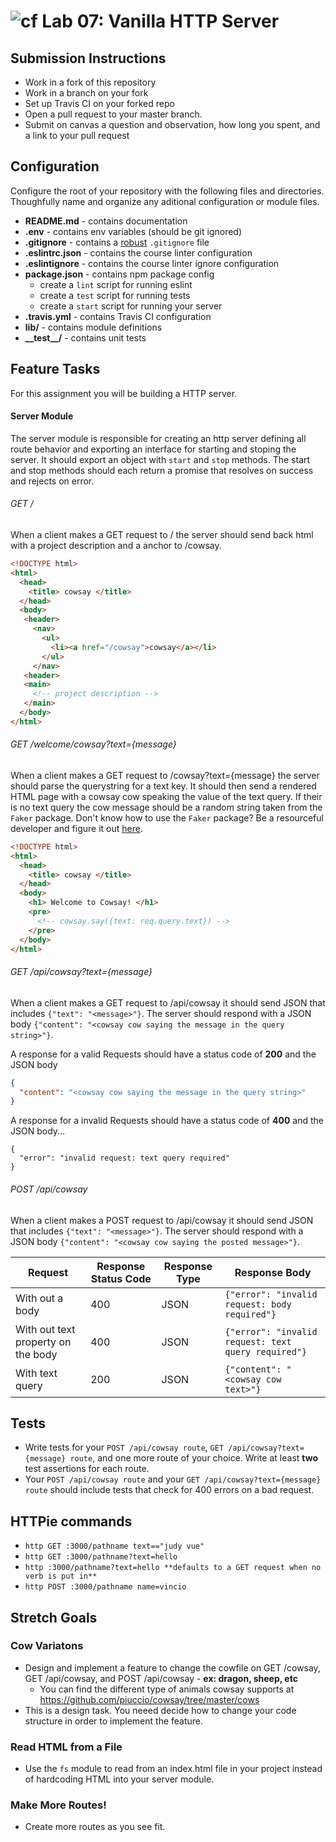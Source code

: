 ![cf](https://i.imgur.com/7v5ASc8.png) Lab 07: Vanilla HTTP Server
======

## Submission Instructions
* Work in a fork of this repository
* Work in a branch on your fork
* Set up Travis CI on your forked repo
* Open a pull request to your master branch.
* Submit on canvas a question and observation, how long you spent, and a link to your pull request

## Configuration
Configure the root of your repository with the following files and directories. Thoughfully name and organize any aditional configuration or module files.
* **README.md** - contains documentation
* **.env** - contains env variables (should be git ignored)
* **.gitignore** - contains a [robust](http://gitignore.io) `.gitignore` file
* **.eslintrc.json** - contains the course linter configuration
* **.eslintignore** - contains the course linter ignore configuration
* **package.json** - contains npm package config
  * create a `lint` script for running eslint
  * create a `test` script for running tests
  * create a `start` script for running your server
* **.travis.yml** - contains Travis CI configuration
* **lib/** - contains module definitions
* **\_\_test\_\_/** - contains unit tests

## Feature Tasks
For this assignment you will be building a HTTP server.
#### Server Module
The server module is responsible for creating an http server defining all route behavior and exporting an interface for starting and stoping the server. It should export an object with `start` and `stop` methods. The start and stop methods should each return a promise that resolves on success and rejects on error.
###### GET /
When a client makes a GET request to / the server should send back html with a project description and a anchor to /cowsay.
``` html
<!DOCTYPE html>
<html>
  <head>
    <title> cowsay </title>
  </head>
  <body>
   <header>
     <nav>
       <ul>
         <li><a href="/cowsay">cowsay</a></li>
       </ul>
     </nav>
   <header>
   <main>
     <!-- project description -->
   </main>
  </body>
</html>
```

###### GET /welcome/cowsay?text={message}
When a client makes a GET request to /cowsay?text={message} the server should parse the querystring for a text key. It should then send a rendered HTML page with a cowsay cow speaking the value of the text query. If their is no text query the cow message should be a random string taken from the `Faker` package. Don't know how to use the `Faker` package? Be a resourceful developer and figure it out [here](https://www.npmjs.com/package/faker).
``` html
<!DOCTYPE html>
<html>
  <head>
    <title> cowsay </title>
  </head>
  <body>
    <h1> Welcome to Cowsay! </h1>
    <pre>
      <!-- cowsay.say({text: req.query.text}) -->
    </pre>
  </body>
</html>
```

###### GET /api/cowsay?text={message}
When a client makes a GET request to /api/cowsay it should send JSON that includes `{"text": "<message>"}`. The server should respond with a JSON body `{"content": "<cowsay cow saying the message in the query string>"}`.

A response for a valid Requests should have a status code of **200** and the JSON body
``` json
{
  "content": "<cowsay cow saying the message in the query string>"
}
```

A response for a invalid Requests should have a status code of **400** and the JSON body...
```
{
  "error": "invalid request: text query required"
}
```

###### POST /api/cowsay
When a client makes a POST request to /api/cowsay it should send JSON that includes `{"text": "<message>"}`. The server should respond with a JSON body `{"content": "<cowsay cow saying the posted message>"}`.

| Request | Response Status Code | Response Type | Response Body |
| -- | -- | -- | -- |
| With out a body | 400 | JSON | `{"error": "invalid request: body required"}` |
| With out text property on the body | 400 | JSON | `{"error": "invalid request: text query required"}` |
| With text query | 200 | JSON | `{"content": "<cowsay cow text>"}` |

## Tests
* Write tests for your `POST /api/cowsay route`, `GET /api/cowsay?text={message} route`, and one more route of your choice. Write at least **two** test assertions for each route. 
* Your `POST /api/cowsay route` and your `GET /api/cowsay?text={message} route` should include tests that check for 400 errors on a bad request. 

## HTTPie commands
* `http GET :3000/pathname text=="judy vue"`
* `http GET :3000/pathname?text=hello`
* `http :3000/pathname?text=hello **defaults to a GET request when no verb is put in**`
* `http POST :3000/pathname name=vincio`

## Stretch Goals
### Cow Variatons
 * Design and implement a feature to change the cowfile on GET /cowsay, GET /api/cowsay, and POST /api/cowsay - **ex: dragon, sheep, etc**
   * You can find the different type of animals cowsay supports at https://github.com/piuccio/cowsay/tree/master/cows
* This is a design task. You neeed decide how to change your code structure in order to implement the feature.
### Read HTML from a File
 * Use the `fs` module to read from an index.html file in your project instead of hardcoding HTML into your server module. 
### Make More Routes!
 * Create more routes as you see fit. 


